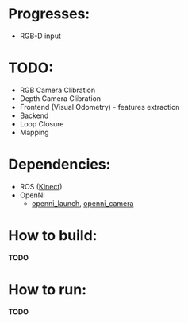 
# Progresses:
- RGB-D input

# TODO:
- RGB Camera Clibration
- Depth Camera Clibration
- Frontend (Visual Odometry)
      - features extraction
- Backend
- Loop Closure
- Mapping

# Dependencies:
- ROS ([Kinect](http://wiki.ros.org/kinetic#Installation))
- OpenNI
   - [openni_launch](http://wiki.ros.org/openni_launch), [openni_camera](http://wiki.ros.org/openni_camera) 

# How to build:
**TODO**

# How to run:
**TODO**
